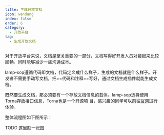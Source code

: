 ```yaml
---
title: 生成开放文档
icon: wendang
index: false
order: 6
category:
  - 开放平台
tag:
  - 生成开放文档
---
```


对于开放平台来说，文档是至关重要的一部分，文档写得好开发人员对接起来比较顺畅，同时能够减少一些沟通成本。

lamp-sop遵循代码即文档，代码定义成什么样子，生成的文档就是什么样子。开发者不需要手动写文档，把==代码和注释==写好，通过文档生成插件就能生成文档。

既然要生成文档，那必须要有一个存放文档信息的载体。lamp-sop选择使用Torna存放接口信息，Torna也是一个开源项
目，感兴趣的同学可以前往[官网](https://torna.cn/)进行体验。

整体流程图如下图所示：

TODO 这里缺一张图



